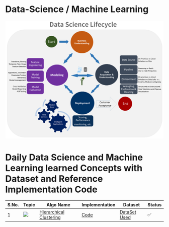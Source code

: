 # Data-Science / Machine Learning

![tdsp](https://github.com/himanshugupta09/data-science/blob/main/images/tdsp-lifecycle2.png)











# Daily Data Science and Machine Learning learned Concepts with Dataset and Reference Implementation Code


S.No. | Topic | Algo Name | Implementation | Dataset | Status |
------|---------------|------------|-------|------|------|
1 | ![](https://img.shields.io/badge/Clustering-f0772b?style=for-the-badge&logo=array&logoColor=black) | [Hierarchical Clustering](https://www.javatpoint.com/hierarchical-clustering-in-machine-learning) |[Code](https://github.com/himanshugupta09/data-science/blob/main/Clustering/Hclust_clustering.py)  | [DataSet Used](https://github.com/himanshugupta09/data-science/blob/main/dataset/University_Clustering.xlsx) | ✅ |



